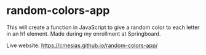 # random-colors-app
This will create a function in JavaScript to give a random color to each letter in an h1 element. Made during my enrollment at Springboard.

Live website: https://cmesias.github.io/random-colors-app/

